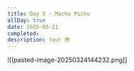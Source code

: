 ```yaml
---
title: Day 5 - Machu Pichu
allDay: true
date: 2025-05-21
completed: 
description: tour 😎
---
```

![[pasted-image-20250324144232.png]]